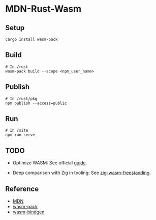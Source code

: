 # MDN-Rust-Wasm

## Setup
```shell
cargo install wasm-pack
```

## Build
```shell
# In /rust
wasm-pack build --scope <npm_user_name>
```

## Publish
```shell
# In /rust/pkg
npm publish --access=public
```

## Run
```shell
# In /site
npm run serve
```

## TODO

- Optimize WASM: See official [guide](https://rustwasm.github.io/book/game-of-life/code-size.html#shrinking-wasm-size).

- Deep comparison with Zig in tooling: See [zig-wasm-freestanding](https://github.com/yujong-lee/zig-wasm-freestanding).

## Reference
- [MDN](https://developer.mozilla.org/ko/docs/WebAssembly/Rust_to_wasm)
- [wasm-pack](https://github.com/rustwasm/wasm-pack)
- [wasm-bindgen](https://github.com/rustwasm/wasm-bindgen)
